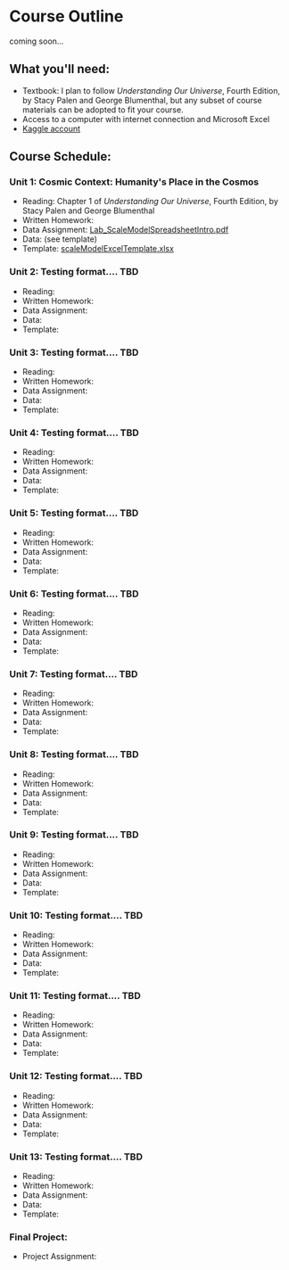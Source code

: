 # Course Outline

coming soon...

## What you'll need:
- Textbook:  I plan to follow *Understanding Our Universe*, Fourth Edition, by Stacy Palen and George Blumenthal, but any subset of course materials can be adopted to fit your course.
- Access to a computer with internet connection and Microsoft Excel
- [Kaggle account](https://www.kaggle.com)

## Course Schedule:

### Unit 1:  Cosmic Context:  Humanity's Place in the Cosmos
- Reading: Chapter 1 of *Understanding Our Universe*, Fourth Edition, by Stacy Palen and George Blumenthal
- Written Homework: 
- Data Assignment: [Lab_ScaleModelSpreadsheetIntro.pdf](/Labs/ScaleModelExcelTutorial/Lab_ScaleModelSpreadsheetIntro.pdf)
- Data: (see template)
- Template: [scaleModelExcelTemplate.xlsx](/Labs/ScaleModelExcelTutorial/scaleModelExcelTemplate.xlsx)


### Unit 2:  Testing format.... TBD
- Reading:
- Written Homework: 
- Data Assignment: 
- Data: 
- Template:


### Unit 3:  Testing format.... TBD
- Reading:
- Written Homework: 
- Data Assignment: 
- Data: 
- Template: 


### Unit 4:  Testing format.... TBD
- Reading:
- Written Homework: 
- Data Assignment: 
- Data: 
- Template:
  

### Unit 5:  Testing format.... TBD
- Reading:
- Written Homework: 
- Data Assignment: 
- Data: 
- Template:


### Unit 6:  Testing format.... TBD
- Reading:
- Written Homework: 
- Data Assignment: 
- Data: 
- Template:


### Unit 7:  Testing format.... TBD
- Reading:
- Written Homework: 
- Data Assignment: 
- Data: 
- Template:


### Unit 8:  Testing format.... TBD
- Reading:
- Written Homework: 
- Data Assignment: 
- Data: 
- Template: 


### Unit 9:  Testing format.... TBD
- Reading:
- Written Homework: 
- Data Assignment: 
- Data: 
- Template: 


### Unit 10:  Testing format.... TBD
- Reading:
- Written Homework: 
- Data Assignment: 
- Data: 
- Template:


### Unit 11:  Testing format.... TBD
- Reading:
- Written Homework: 
- Data Assignment: 
- Data: 
- Template:


### Unit 12:  Testing format.... TBD
- Reading:
- Written Homework: 
- Data Assignment: 
- Data: 
- Template:

  
### Unit 13:  Testing format.... TBD
- Reading:
- Written Homework: 
- Data Assignment: 
- Data: 
- Template:

  
### Final Project:
- Project Assignment: 
